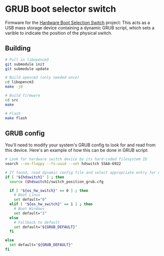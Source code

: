 # GRUB boot selector switch

Firmware for the [Hardware Boot Selection Switch](https://hackaday.io/project/179539-hardware-boot-selection-switch) project: This acts as a USB mass storage device containing a dynamic GRUB script, which sets a varible to indicate the position of the physical switch.

## Building

```sh
# Pull in libopencm3
git submodule init
git submodule update

# Build opencm3 (only needed once)
cd libopencm3
make -j8

# Build firmware
cd src
make

# Flash
make flash
```

## GRUB config

You'll need to modify your system's GRUB config to look for and read from this device. Here's an example of how this can be done in GRUB script:

```sh
# Look for hardware switch device by its hard-coded filesystem ID
search --no-floppy --fs-uuid --set hdswitch 55AA-6922

# If found, read dynamic config file and select appropriate entry for each position
if [ "${hdswitch}" ] ; then
  source ($hdswitch)/switch_position_grub.cfg

  if [ "${os_hw_switch}" == 0 ] ; then
    # Boot Linux
    set default="0"
  elif [ "${os_hw_switch}" == 1 ] ; then
    # Boot Windows
    set default="2"
  else
    # Fallback to default
    set default="${GRUB_DEFAULT}"
  fi

else
  set default="${GRUB_DEFAULT}"
fi
```